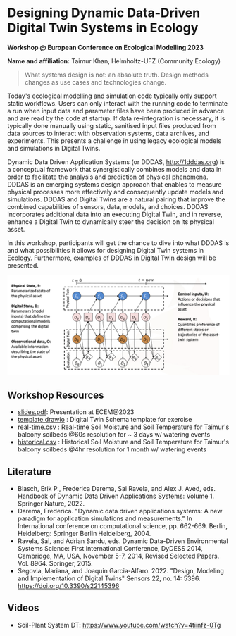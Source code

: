 # Designing Dynamic Data-Driven Digital Twin Systems in Ecology
**Workshop @ European Conference on Ecological Modelling 2023**

**Name and affiliation:** Taimur Khan, Helmholtz-UFZ (Community Ecology)

> What systems design is not: an absolute truth. Design methods changes as use cases and technologies change. 

Today's ecological modelling and simulation code typically only support static workflows. Users can only interact with the running code to terminate a run when input data and parameter files have been produced in advance and are read by the code at startup. If data re-integration is necessary, it is typically done manually using static, sanitised input files produced from data sources to interact with observation systems, data archives, and experiments. This presents a challenge in using legacy ecological models and simulations in Digital Twins.

Dynamic Data Driven Application Systems (or DDDAS, http://1dddas.org) is a conceptual framework that synergistically combines models and data in order to facilitate the analysis and prediction of physical phenomena. DDDAS is an emerging systems design approach that enables to measure physical processes more effectively and consequently update models and simulations. DDDAS and Digital Twins are a natural pairing that improve the combined capabilities of sensors, data, models, and choices. DDDAS incorporates additional data into an executing Digital Twin, and in reverse, enhance a Digital Twin to dynamically steer the decision on its physical asset.

In this workshop, participants will get the chance to dive into what DDDAS is and what possibilities it allows for designing Digital Twin systems in Ecology. Furthermore, examples of DDDAS in Digital Twin design will be presented.

![approach](/approach.png)

## Workshop Resources
- [slides.pdf](): Presentation at ECEM@2023
- [template.drawio]() : Digital Twin Schema template for exercise
- [real-time.csv]() : Real-time Soil Moisture and Soil Temperature for Taimur's balcony soilbeds @60s resolution for ~ 3 days w/ watering events
- [historical.csv]() : Historical Soil Moisture and Soil Temperature for Taimur's balcony soilbeds @4hr resolution for 1 month w/ watering events


## Literature

- Blasch, Erik P., Frederica Darema, Sai Ravela, and Alex J. Aved, eds. Handbook of Dynamic Data Driven Applications Systems: Volume 1. Springer Nature, 2022.
- Darema, Frederica. "Dynamic data driven applications systems: A new paradigm for application simulations and measurements." In International conference on computational science, pp. 662-669. Berlin, Heidelberg: Springer Berlin Heidelberg, 2004.
- Ravela, Sai, and Adrian Sandu, eds. Dynamic Data-Driven Environmental Systems Science: First International Conference, DyDESS 2014, Cambridge, MA, USA, November 5-7, 2014, Revised Selected Papers. Vol. 8964. Springer, 2015.
- Segovia, Mariana, and Joaquin Garcia-Alfaro. 2022. "Design, Modeling and Implementation of Digital Twins" Sensors 22, no. 14: 5396. https://doi.org/10.3390/s22145396

## Videos
- Soil-Plant System DT: https://www.youtube.com/watch?v=4tiinfz-0Tg
